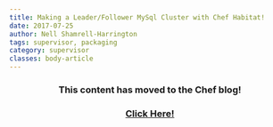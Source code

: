 ```yaml
---
title: Making a Leader/Follower MySql Cluster with Chef Habitat!
date: 2017-07-25
author: Nell Shamrell-Harrington
tags: supervisor, packaging
category: supervisor
classes: body-article
---
```


<h3><p style="text-align: center;">This content has moved to the Chef blog!</p></h3>
<h3><a href="https://blog.chef.io/2017/07/25/making-a-leader-follower-mysql-cluster-with-habitat"><p style="text-align: center;">Click Here!</p></a></h3>